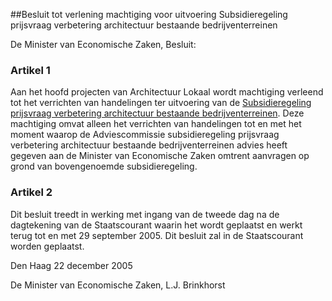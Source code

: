 <meta http-equiv='Content-Type' content='text/html; charset=utf-8' />

##Besluit tot verlening machtiging voor uitvoering Subsidieregeling prijsvraag verbetering architectuur bestaande bedrijventerreinen

De Minister van Economische Zaken,  Besluit:    

### Artikel  1  

Aan het hoofd projecten van Architectuur Lokaal wordt machtiging verleend tot het verrichten van handelingen ter uitvoering van de [Subsidieregeling prijsvraag verbetering architectuur bestaande bedrijventerreinen](../../../../../../../../ministeriele-regeling/subsidieregeling/prijsvraag/verbetering/architectuur/bestaande/etc/BWBR0018741/README.md). Deze machtiging omvat alleen het verrichten van handelingen tot en met het moment waarop de Adviescommissie subsidieregeling prijsvraag verbetering architectuur bestaande bedrijventerreinen advies heeft gegeven aan de Minister van Economische Zaken omtrent aanvragen op grond van bovengenoemde subsidieregeling. 

### Artikel  2  

Dit besluit treedt in werking met ingang van de tweede dag na de dagtekening van de Staatscourant waarin het wordt geplaatst en werkt terug tot en met 29 september 2005. 
Dit besluit zal in de Staatscourant worden geplaatst.   

Den Haag 
22 december 2005   

De 
Minister van Economische Zaken, 
L.J. Brinkhorst     
